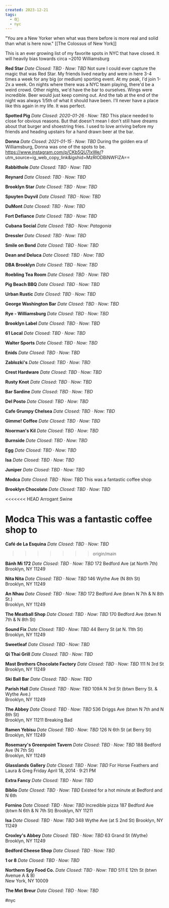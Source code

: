 ```yaml
---
created: 2023-12-21
tags:
  - 0🌲
  - nyc
---
```

"You are a New Yorker when what was there before is more real and solid than what is here now." [[The Colossus of New York]]

This is an ever growing list of my favorite spots in NYC that have closed. It will heavily bias towards circa ~2010 Williamsburg

**Red Star**
_Date Closed: TBD · Now: TBD_
Not sure I could ever capture the magic that was Red Star. My friends lived nearby and were in here 3-4 times a week for any big (or medium) sporting event. At my peak, I'd join 1-2x a week. On nights where there was a NYC team playing, there'd be a weird crowd. Other nights, we'd have the bar to ourselves. Wings were incredible. Beer would just keep coming out. And the tab at the end of the night was always 1/5th of what it should have been. I'll never have a place like this again in my life. It was perfect.

**Spotted Pig**
_Date Closed: 2020-01-26 · Now: TBD_
This place needed to close for obvious reasons. But that doesn't mean I don't still have dreams about that burger and shoestring fries. I used to love arriving before my friends and heading upstairs for a hand drawn beer at the bar.

**Donna**
_Date Closed: 2021-01-15 · Now: TBD_
During the golden era of Williamsburg, Donna was one of the spots to be. https://www.instagram.com/p/CKb5QU7lxWe/?
utm_source=ig_web_copy_link&igshid=MzRlODBiNWFlZA==

**Rabbithole**
_Date Closed: TBD · Now: TBD_

**Reynard**
_Date Closed: TBD · Now: TBD_

**Brooklyn Star**
_Date Closed: TBD · Now: TBD_

**Spuyten Duyvil**
_Date Closed: TBD · Now: TBD_

**DuMont**
_Date Closed: TBD · Now: TBD_

**Fort Defiance**
_Date Closed: TBD · Now: TBD_

**Cubana Social**
_Date Closed: TBD · Now: Patagonia_

**Dressler**
_Date Closed: TBD · Now: TBD_

**Smile on Bond**
_Date Closed: TBD · Now: TBD_

**Dean and Deluca**
_Date Closed: TBD · Now: TBD_

**DBA Brooklyn**
_Date Closed: TBD · Now: TBD_

**Roebling Tea Room**
_Date Closed: TBD · Now: TBD_

**Pig Beach BBQ**
_Date Closed: TBD · Now: TBD_

**Urban Rustic**
_Date Closed: TBD · Now: TBD_

**George Washington Bar**
_Date Closed: TBD · Now: TBD_

**Rye - Williamsburg**
_Date Closed: TBD · Now: TBD_

**Brooklyn Label**
_Date Closed: TBD · Now: TBD_

**61 Local**
_Date Closed: TBD · Now: TBD_

**Walter Sports**
_Date Closed: TBD · Now: TBD_

**Enids**
_Date Closed: TBD · Now: TBD_

**Zablozki's**
_Date Closed: TBD · Now: TBD_

**Crest Hardware**
_Date Closed: TBD · Now: TBD_

**Rusty Knot**
_Date Closed: TBD · Now: TBD_

**Bar Sardine**
_Date Closed: TBD · Now: TBD_

**Del Posto**
_Date Closed: TBD · Now: TBD_

**Cafe Grumpy Chelsea**
_Date Closed: TBD · Now: TBD_

**Gimme! Coffee**
_Date Closed: TBD · Now: TBD_

**Noorman's Kil**
_Date Closed: TBD · Now: TBD_

**Burnside**
_Date Closed: TBD · Now: TBD_

**Egg**
_Date Closed: TBD · Now: TBD_

**Isa**
_Date Closed: TBD · Now: TBD_

**Juniper**
_Date Closed: TBD · Now: TBD_

**Modca**
_Date Closed: TBD · Now: TBD_
This was a fantastic coffee shop

**Brooklyn Chocolate**
_Date Closed: TBD · Now: TBD_

<<<<<<< HEAD
Arrogant Swine

Modca 
This was a fantastic coffee shop to 
=======
**Café de La Esquina**
_Date Closed: TBD · Now: TBD_
>>>>>>> origin/main

**Bánh Mi 172**
_Date Closed: TBD · Now: TBD_
172 Bedford Ave (at North 7th)  
Brooklyn, NY 11249

**Nita Nita**
_Date Closed: TBD · Now: TBD_
146 Wythe Ave (N 8th St)  
Brooklyn, NY 11249

**An Nhau**
_Date Closed: TBD · Now: TBD_
172 Bedford Ave (btwn N 7th & N 8th St.)  
Brooklyn, NY 11249

**The Meatball Shop**
_Date Closed: TBD · Now: TBD_
170 Bedford Ave (btwn N 7th & N 8th St)

**Sound Fix**
_Date Closed: TBD · Now: TBD_
44 Berry St (at N. 11th St)  
Brooklyn, NY 11249

**Sweetleaf**
_Date Closed: TBD · Now: TBD_

**Qi Thai Grill**
_Date Closed: TBD · Now: TBD_

**Mast Brothers Chocolate Factory**
_Date Closed: TBD · Now: TBD_
111 N 3rd St  
Brooklyn, NY 11249

**Ski Ball Bar**
_Date Closed: TBD · Now: TBD_

**Parish Hall**
_Date Closed: TBD · Now: TBD_
109A N 3rd St (btwn Berry St. & Wythe Ave.)  
Brooklyn, NY 11249

**The Abbey**
_Date Closed: TBD · Now: TBD_
536 Driggs Ave (btwn N 7th and N 8th St)  
Brooklyn, NY 11211
Breaking Bad

**Ramen Yebisu**
_Date Closed: TBD · Now: TBD_
126 N 6th St (at Berry St)  
Brooklyn, NY 11249

**Rosemary's Greenpoint Tavern**
_Date Closed: TBD · Now: TBD_
188 Bedford Ave (N 7th St)  
Brooklyn, NY 11249

**Glasslands Gallery**
_Date Closed: TBD · Now: TBD_
For Horse Feathers and Laura & Greg
Friday April 18, 2014 · 9:21 PM

**Extra Fancy**
_Date Closed: TBD · Now: TBD_

**Biblio**
_Date Closed: TBD · Now: TBD_
Existed for a hot minute at Bedford and N 6th

**Fornino**
_Date Closed: TBD · Now: TBD_
Incredible pizza
187 Bedford Ave (btwn N 6th & N 7th St)
Brooklyn, NY 11211

**Isa**
_Date Closed: TBD · Now: TBD_
348 Wythe Ave (at S 2nd St)
Brooklyn, NY 11249

**Croxley's Abbey**
_Date Closed: TBD · Now: TBD_
63 Grand St (Wythe)
Brooklyn, NY 11249

**Bedford Cheese Shop**
_Date Closed: TBD · Now: TBD_

**1 or 8**
_Date Closed: TBD · Now: TBD_

**Northern Spy Food Co.**
_Date Closed: TBD · Now: TBD_
511 E 12th St (btwn Avenue A & B)  
New York, NY 10009

**The Met Breur**
_Date Closed: TBD · Now: TBD_

#nyc 